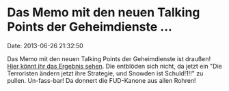 Das Memo mit den neuen Talking Points der Geheimdienste \...
============================================================

Date: 2013-06-26 21:32:50

Das Memo mit den neuen Talking Points der Geheimdienste ist draußen!
[Hier könnt ihr das Ergebnis
sehen](http://security.blogs.cnn.com/2013/06/25/terrorists-try-changes-after-snowden-leaks-official-says/).
Die entblöden sich nicht, da jetzt ein \"Die Terroristen ändern jetzt
ihre Strategie, und Snowden ist Schuld!1!!\" zu pullen. Un-fass-bar! Da
donnert die FUD-Kanone aus allen Rohren!
